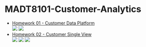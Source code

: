 # MADT8101-Customer-Analytics


- [Homework 01 - Customer Data Platform](./Homework%2001%20-%20Customer%20Data%20Platform)  
[![](https://img.shields.io/badge/-Concept-blue)](#) [![](https://img.shields.io/badge/-Presentation-blue)](#)
- [Homework 02 - Customer Single View](./Homework%2002%20-%20Customer%20Single%20View)  
[![](https://img.shields.io/badge/-Concept-blue)](#) [![](https://img.shields.io/badge/-Presentation-blue)](#) [![](https://img.shields.io/badge/-Python-green)](#)
